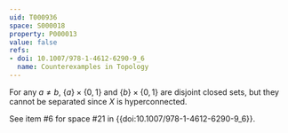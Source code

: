 ```yaml
---
uid: T000936
space: S000018
property: P000013
value: false
refs:
- doi: 10.1007/978-1-4612-6290-9_6
  name: Counterexamples in Topology
---
```


For any $a \neq b$, $\{a\} \times \{0,1\}$ and $\{b\} \times \{0,1\}$ are disjoint closed sets, but they cannot be separated since $X$ is hyperconnected.

See item #6 for space #21 in {{doi:10.1007/978-1-4612-6290-9_6}}.
